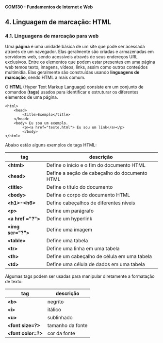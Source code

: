 #### COM130 - Fundamentos de Internet e Web

## 4. Linguagem de marcação: HTML

### 4.1. Linguagens de marcação para web

Uma **página** é uma unidade básica de um site que pode ser acessada através de um navegador. Elas geralmente são criadas e armazenadas em servidores web, sendo acessíveis através de seus endereços URL exclusivos. Entre os elementos que podem estar presentes em uma página web temos texto, imagens, vídeos, links, assim como outros conteúdos multimídia. Elas geralmente são construídas usando **linguagens de marcação**, sendo HTML a mais comum.

O **HTML** (Hyper Text Markup Language) consiste em um conjunto de comandos (**tags**) usados para identificar e estruturar os diferentes elementos de uma página.

```
<html>  
    <head>  
        <title>Exemplo</title>
    </head>  
    <body> Eu sou um exemplo.  
        <p><a href="teste.html"> Eu sou um link</a></p>  
        </body>  
</html>
```

Abaixo estão alguns exemplos de tags HTML:


| tag | descrição |
| --- | --- |
| **\<html>** |	Define o início e o fim do documento HTML |
| **\<head>** |	Define a seção de cabeçalho do documento HTML |
| **\<title>**	| Define o título do documento |
| **\<body>** | Define o corpo do documento HTML|
| **\<h1>-\<h6>** | Define cabeçalhos de diferentes níveis
| **\<p>** | Define um parágrafo |
| **\<a href ="?">** | Define um hyperlink |
| **\<img scr="?">** | Define uma imagem |
| **\<table>** | Define uma tabela |
| **\<tr>** | Define uma linha em uma tabela |
| **\<th>**	| Define um cabeçalho de célula em uma tabela |
| **\<td>**	| Define uma célula de dados em uma tabela |

Algumas tags podem ser usadas para manipular diretamente a formatação de texto:

| tag | descrição |
| --- | --- |
| **\<b>** | negrito |
| **\<i>** | itálico |
| **\<u>** | sublinhado |
| **\<font size=?>** | tamanho da fonte |
| **\<font color=?>** | cor da fonte |